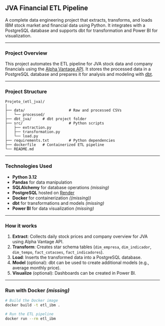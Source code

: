 ##  JVA Financial ETL Pipeline

A complete data engineering project that extracts, transforms, and loads IBM stock market and financial data using Python. It integrates with a PostgreSQL database and supports dbt for transformation and Power BI for visualization.

---

###  Project Overview

This project automates the ETL pipeline for JVA stock data and company financials using the [Alpha Vantage API](https://www.alphavantage.co/). It stores the processed data in a PostgreSQL database and prepares it for analysis and modeling with [dbt](https://www.getdbt.com/).

---

### Project Structure

```
Projeto_(etl_jva)/
│
├── data/                    # Raw and processed CSVs
│   └── processed/
├── dbt_jva/     # dbt project folder
├── src/                     # Python scripts
│   ├── extraction.py
│   ├── transformation.py
│   └── load.py
├── requirements.txt         # Python dependencies
├── dockerfile   # Containerized ETL pipeline
└── README.md
```

---

### Technologies Used

- **Python 3.12**
- **Pandas** for data manipulation
- **SQLAlchemy** for database operations *(missing)*
- **PostgreSQL** hosted on [Render](https://render.com/)
- **Docker** for containerization *((missing))*
- **dbt** for transformations and models *(missing)*
- **Power BI** for data visualization *(missing)*

---

###  How it works

1. **Extract**: Collects daily stock prices and company overview for JVA using Alpha Vantage API.
2. **Transform**: Creates star schema tables (`dim_empresa`, `dim_indicador`, `dim_tempo`, `fact_cotacoes`, `fact_indicadores`).
3. **Load**: Inserts the transformed data into a PostgreSQL database.
4. **Model** (optional): dbt can be used to create additional models (e.g., average monthly price).
5. **Visualize** (optional): Dashboards can be created in Power BI.

---

###  Run with Docker *(missing)*

```bash
# Build the Docker image
docker build -t etl_ibm .

# Run the ETL pipeline
docker run --rm etl_ibm
```
